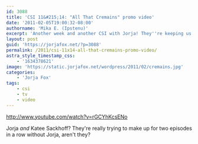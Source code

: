 ```yaml
---
id: 3088
title: 'CSI 11&#215;14: "All That Cremains" promo video'
date: '2011-02-05T19:00:32-08:00'
authorname: 'Mika E. (Ipstenu)'
excerpt: 'Another week and another CSI with Jorja! They''re keeping us busy in February with special guest star Katee Sackhoff!'
layout: post
guid: 'https://jorjafox.net/?p=3088'
permalink: /2011/csi-11x14-all-that-cremains-promo-video/
astra_style_timestamp_css:
    - '1634378621'
image: 'https://static.jorjafox.net/wordpress/2011/02/cremains.jpg'
categories:
    - 'Jorja Fox'
tags:
    - csi
    - tv
    - video
---
```


http://www.youtube.com/watch?v=rGCYhKcsENo

Jorja _and_ Katee Sackhoff?  They're really trying to make up for two episodes in a row without Jorja, aren't they?
